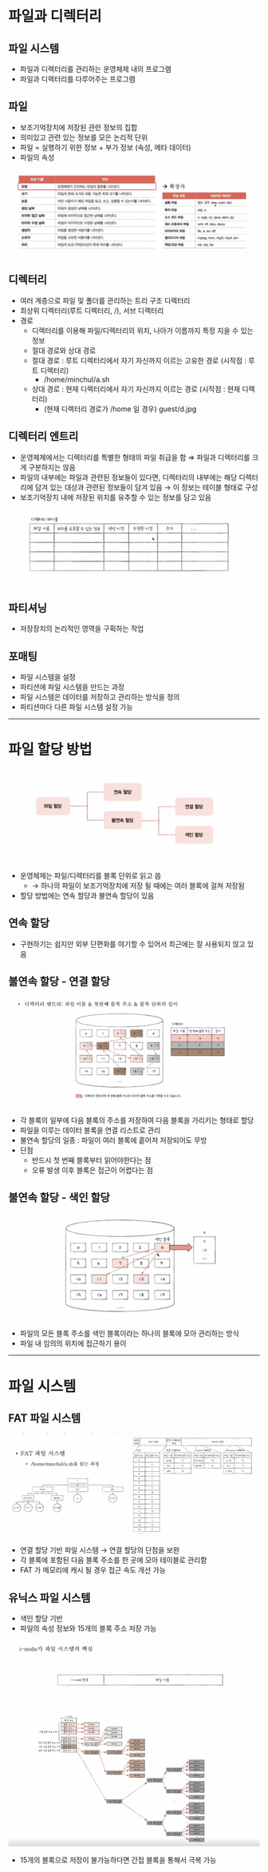 # 파일과 디렉터리

## 파일 시스템

- 파일과 디렉터리를 관리하는 운영체제 내의 프로그램
- 파일과 디렉터리를 다루어주는 프로그램

## 파일

- 보조기억장치에 저장된 관련 정보의 집합
- 의미있고 관련 있는 정보를 모은 논리적 단위
- 파일 = 실행하기 위한 정보 + 부가 정보 (속성, 메타 데이터)
- 파일의 속성

![img_1.png](../image/이승현-image1.png)

## 디렉터리

- 여러 계층으로 파일 및 폴더를 관리하는 트리 구조 디렉터리
- 최상위 디렉터리(루트 디렉터리, /), 서브 디렉터리
- 경로
  - 디렉터리를 이용해 파일/디렉터리의 위치, 나아가 이름까지  특정 지을 수 있는 정보
  - 절대 경로와 상대 경로
  - 절대 경로 : 루트 디렉터리에서 자기 자신까지 이르는 고유한 경로 (시작점 : 루트 디렉터리)
    - /home/minchul/a.sh
  - 상대 경로 : 현재 디렉터리에서 자기 자신까지 이르는 경로 (시작점 : 현재 디렉터리)
    - (현재 디렉터리 경로가 /home 일 경우) guest/d.jpg

## 디렉터리 엔트리

- 운영체제에서는 디렉터리를 특별한 형태의 파일 취급을 함 ⇒ 파일과 디렉터리를 크게 구분하지는 않음
- 파일의 내부에는 파일과 관련된 정보들이 있다면, 디렉터리의 내부에는 해당 디렉터리에 담겨 있는 대상과 관련된 정보들이 담겨 있음 → 이 정보는 테이블 형태로 구성
- 보조기억장치 내에 저장된 위치를 유추할 수 있는 정보를 담고 있음

![img_1.png](../image/이승현-image2.png)

## 파티셔닝

- 저장장치의 논리적인 영역을 구획하는 작업

## 포매팅

- 파일 시스템을 설정
- 파티션에 파일 시스템을 만드는 과정
- 파일 시스템은 데이터를 저장하고 관리하는 방식을 정의
- 파티션마다 다른 파일 시스템 설정 가능

---

# 파일 할당 방법

![img_1.png](../image/이승현-image3.png)

- 운영체제는 파일/디렉터리를 블록 단위로 읽고 씀
  - → 하나의 파일이 보조기억장치에 저장 될 때에는 여러 블록에 걸쳐 저장됨
- 할당 방법에는 연속 할당과 불연속 할당이 있음

## 연속 할당

- 구현하기는 쉽지만 외부 단편화를 야기할 수 있어서 최근에는 잘 사용되지 않고 있음

## 불연속 할당 - 연결 할당

![img_1.png](../image/이승현-image4.png)

- 각 블록의 일부에 다음 블록의 주소를 저장하여 다음 블록을 가리키는 형태로 할당
- 파일을 이루는 데이터 블록을 연결 리스트로 관리
- 불연속 할당의 일종 : 파일이 여러 블록에 흩어져 저장되어도 무방
- 단점
  - 반드시 첫 번째 블록부터 읽어야한다는 점
  - 오류 발생 이후 블록은 접근이 어렵다는 점

## 불연속 할당 - 색인 할당

![img_1.png](../image/이승현-image5.png)

- 파일의 모든 블록 주소를 색인 블록이라는 하나의 블록에 모아 관리하는 방식
- 파일 내 임의의 위치에 접근하기 용이

---

# 파일 시스템

## FAT 파일 시스템

![img_1.png](../image/이승현-image6.png)

- 연결 할당 기반 파일 시스템 → 연결 할당의 단점을 보완
- 각 블록에 포함된 다음 블록 주소를 한 곳에 모아 테이블로 관리함
- FAT 가 메모리에 캐시 될 경우 접근 속도 개선 가능

## 유닉스 파일 시스템

- 색인 할당 기반
- 파일의 속성 정보와 15개의 블록 주소 저장 가능

![img_1.png](../image/이승현-image7.png)

![img_1.png](../image/이승현-image8.png)

- 15개의 블록으로 저장이 불가능하다면 간접 블록을 통해서 극복 가능
